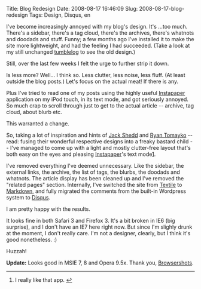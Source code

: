 Title: Blog Redesign
Date: 2008-08-17 16:46:09
Slug: 2008-08-17-blog-redesign
Tags: Design, Disqus, en


I've become increasingly annoyed with my blog's design. It's …too much.
There's a sidebar, there's a tag cloud, there's the archives, there's whatnots
and doodads and stuff. Funny; a few months ago I've installed it to make the
site more lightweight, and had the feeling I had succeeded. (Take a look at my
still unchanged [tumblelog][1] to see the old design.)

Still, over the last few weeks I felt the urge to further strip it down.

Is less more? Well… I think so. Less clutter, less noise, less fluff. (At
least outside the blog posts.) Let's focus on the actual meat! If there is
any.

Plus I've tried to read one of my posts using the highly useful
[Instapaper][2] application on my iPod touch, in its text mode, and got
seriously annoyed. So much crap to scroll through just to get to the actual
article -- archive, tag cloud, about blurb etc.

This warranted a change.

So, taking a lot of inspiration and hints of [Jack Shedd][3] and [Ryan
Tomayko][4] -- read: fusing their wonderful respective designs into a freaky
bastard child -- I've managed to come up with a light and mostly clutter-free
layout that's both easy on the eyes and pleasing [Instapaper][2]'s text
mode[1][5].

I've removed everything I've deemed unnecessary. Like the sidebar, the
external links, the archive, the list of tags, the blurbs, the doodads and
whatnots. The article display has been cleaned up and I've removed the
"related pages" section. Internally, I've switched the site from [Textile][6]
to [Markdown][7], and fully migrated the comments from the built-in Wordpress
system to [Disqus][8].

I am pretty happy with the results.

It looks fine in both Safari 3 and Firefox 3. It's a bit broken in IE6 (big
surprise), and I don't have an IE7 here right now. But since I'm slighly drunk
at the moment, I don't really care. I'm not a designer, clearly, but I think
it's good nonetheless. :)

Huzzah!

**Update:** Looks good in MSIE 7, 8 and Opera 9.5x. Thank you, [Browsershots][9].

* * *

  1. I really like that app. [↩][10]

   [1]: http://tumblr.zottmann.org/
   [2]: http://instapaper.com
   [3]: http://www.bigcontrarian.com/
   [4]: http://tomayko.com/writings/
   [5]: #fn:p210093192-1
   [6]: http://textism.com/tools/textile/
   [7]: http://daringfireball.net/projects/markdown/
   [8]: http://disqus.com/
   [9]: http://browsershots.org/
   [10]: #fnref:p210093192-1
